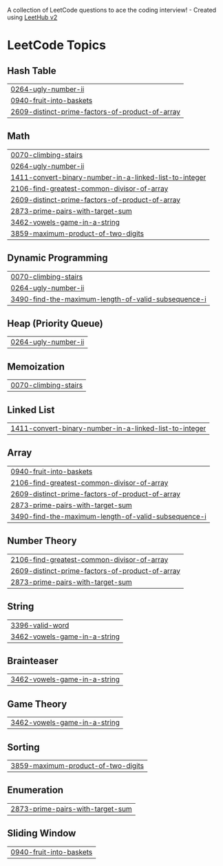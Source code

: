 A collection of LeetCode questions to ace the coding interview! - Created using [LeetHub v2](https://github.com/arunbhardwaj/LeetHub-2.0)
<!---LeetCode Topics Start-->
# LeetCode Topics
## Hash Table
|  |
| ------- |
| [0264-ugly-number-ii](https://github.com/Sambhav1501/Leetcode/tree/master/0264-ugly-number-ii) |
| [0940-fruit-into-baskets](https://github.com/Sambhav1501/Leetcode/tree/master/0940-fruit-into-baskets) |
| [2609-distinct-prime-factors-of-product-of-array](https://github.com/Sambhav1501/Leetcode/tree/master/2609-distinct-prime-factors-of-product-of-array) |
## Math
|  |
| ------- |
| [0070-climbing-stairs](https://github.com/Sambhav1501/Leetcode/tree/master/0070-climbing-stairs) |
| [0264-ugly-number-ii](https://github.com/Sambhav1501/Leetcode/tree/master/0264-ugly-number-ii) |
| [1411-convert-binary-number-in-a-linked-list-to-integer](https://github.com/Sambhav1501/Leetcode/tree/master/1411-convert-binary-number-in-a-linked-list-to-integer) |
| [2106-find-greatest-common-divisor-of-array](https://github.com/Sambhav1501/Leetcode/tree/master/2106-find-greatest-common-divisor-of-array) |
| [2609-distinct-prime-factors-of-product-of-array](https://github.com/Sambhav1501/Leetcode/tree/master/2609-distinct-prime-factors-of-product-of-array) |
| [2873-prime-pairs-with-target-sum](https://github.com/Sambhav1501/Leetcode/tree/master/2873-prime-pairs-with-target-sum) |
| [3462-vowels-game-in-a-string](https://github.com/Sambhav1501/Leetcode/tree/master/3462-vowels-game-in-a-string) |
| [3859-maximum-product-of-two-digits](https://github.com/Sambhav1501/Leetcode/tree/master/3859-maximum-product-of-two-digits) |
## Dynamic Programming
|  |
| ------- |
| [0070-climbing-stairs](https://github.com/Sambhav1501/Leetcode/tree/master/0070-climbing-stairs) |
| [0264-ugly-number-ii](https://github.com/Sambhav1501/Leetcode/tree/master/0264-ugly-number-ii) |
| [3490-find-the-maximum-length-of-valid-subsequence-i](https://github.com/Sambhav1501/Leetcode/tree/master/3490-find-the-maximum-length-of-valid-subsequence-i) |
## Heap (Priority Queue)
|  |
| ------- |
| [0264-ugly-number-ii](https://github.com/Sambhav1501/Leetcode/tree/master/0264-ugly-number-ii) |
## Memoization
|  |
| ------- |
| [0070-climbing-stairs](https://github.com/Sambhav1501/Leetcode/tree/master/0070-climbing-stairs) |
## Linked List
|  |
| ------- |
| [1411-convert-binary-number-in-a-linked-list-to-integer](https://github.com/Sambhav1501/Leetcode/tree/master/1411-convert-binary-number-in-a-linked-list-to-integer) |
## Array
|  |
| ------- |
| [0940-fruit-into-baskets](https://github.com/Sambhav1501/Leetcode/tree/master/0940-fruit-into-baskets) |
| [2106-find-greatest-common-divisor-of-array](https://github.com/Sambhav1501/Leetcode/tree/master/2106-find-greatest-common-divisor-of-array) |
| [2609-distinct-prime-factors-of-product-of-array](https://github.com/Sambhav1501/Leetcode/tree/master/2609-distinct-prime-factors-of-product-of-array) |
| [2873-prime-pairs-with-target-sum](https://github.com/Sambhav1501/Leetcode/tree/master/2873-prime-pairs-with-target-sum) |
| [3490-find-the-maximum-length-of-valid-subsequence-i](https://github.com/Sambhav1501/Leetcode/tree/master/3490-find-the-maximum-length-of-valid-subsequence-i) |
## Number Theory
|  |
| ------- |
| [2106-find-greatest-common-divisor-of-array](https://github.com/Sambhav1501/Leetcode/tree/master/2106-find-greatest-common-divisor-of-array) |
| [2609-distinct-prime-factors-of-product-of-array](https://github.com/Sambhav1501/Leetcode/tree/master/2609-distinct-prime-factors-of-product-of-array) |
| [2873-prime-pairs-with-target-sum](https://github.com/Sambhav1501/Leetcode/tree/master/2873-prime-pairs-with-target-sum) |
## String
|  |
| ------- |
| [3396-valid-word](https://github.com/Sambhav1501/Leetcode/tree/master/3396-valid-word) |
| [3462-vowels-game-in-a-string](https://github.com/Sambhav1501/Leetcode/tree/master/3462-vowels-game-in-a-string) |
## Brainteaser
|  |
| ------- |
| [3462-vowels-game-in-a-string](https://github.com/Sambhav1501/Leetcode/tree/master/3462-vowels-game-in-a-string) |
## Game Theory
|  |
| ------- |
| [3462-vowels-game-in-a-string](https://github.com/Sambhav1501/Leetcode/tree/master/3462-vowels-game-in-a-string) |
## Sorting
|  |
| ------- |
| [3859-maximum-product-of-two-digits](https://github.com/Sambhav1501/Leetcode/tree/master/3859-maximum-product-of-two-digits) |
## Enumeration
|  |
| ------- |
| [2873-prime-pairs-with-target-sum](https://github.com/Sambhav1501/Leetcode/tree/master/2873-prime-pairs-with-target-sum) |
## Sliding Window
|  |
| ------- |
| [0940-fruit-into-baskets](https://github.com/Sambhav1501/Leetcode/tree/master/0940-fruit-into-baskets) |
<!---LeetCode Topics End-->